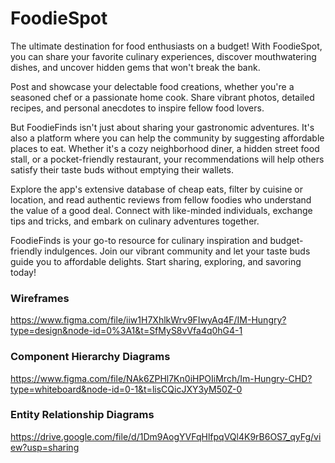 # FoodieSpot
The ultimate destination for food enthusiasts on a budget! With FoodieSpot, you can share your favorite culinary experiences, discover mouthwatering dishes, and uncover hidden gems that won't break the bank.

Post and showcase your delectable food creations, whether you're a seasoned chef or a passionate home cook. Share vibrant photos, detailed recipes, and personal anecdotes to inspire fellow food lovers.

But FoodieFinds isn't just about sharing your gastronomic adventures. It's also a platform where you can help the community by suggesting affordable places to eat. Whether it's a cozy neighborhood diner, a hidden street food stall, or a pocket-friendly restaurant, your recommendations will help others satisfy their taste buds without emptying their wallets.

Explore the app's extensive database of cheap eats, filter by cuisine or location, and read authentic reviews from fellow foodies who understand the value of a good deal. Connect with like-minded individuals, exchange tips and tricks, and embark on culinary adventures together.

FoodieFinds is your go-to resource for culinary inspiration and budget-friendly indulgences. Join our vibrant community and let your taste buds guide you to affordable delights. Start sharing, exploring, and savoring today!

### Wireframes
https://www.figma.com/file/iiw1H7XhlkWrv9FIwyAq4F/IM-Hungry?type=design&node-id=0%3A1&t=SfMyS8vVfa4q0hG4-1

### Component Hierarchy Diagrams
https://www.figma.com/file/NAk6ZPHl7Kn0iHPOIiMrch/Im-Hungry-CHD?type=whiteboard&node-id=0-1&t=lisCQicJXY3yM50Z-0

### Entity Relationship Diagrams
https://drive.google.com/file/d/1Dm9AogYVFqHlfpqVQl4K9rB6OS7_qyFg/view?usp=sharing
